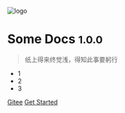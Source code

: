 <!-- _coverpage.md -->


![logo](_media/logo.svg) 

# Some Docs <small>1.0.0</small>

> 纸上得来终觉浅，得知此事要躬行

- 1
- 2
- 3


[Gitee](#)
[Get Started](README.md)

<!-- 背景图片 -->

<!-- ![](_media/23.png) -->

<!-- 背景色 -->

<!-- ![color](#F5B2B2) -->

